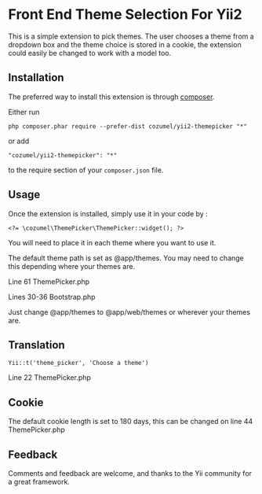 Front End Theme Selection For Yii2
==================================
This is a simple extension to pick themes. The user chooses a theme from a dropdown box and the theme choice is stored in a cookie, the extension could easily be changed to work with a model too.

Installation
------------

The preferred way to install this extension is through [composer](http://getcomposer.org/download/).

Either run

```
php composer.phar require --prefer-dist cozumel/yii2-themepicker "*"
```

or add

```
"cozumel/yii2-themepicker": "*"
```

to the require section of your `composer.json` file.


Usage
-----

Once the extension is installed, simply use it in your code by  :

```
<?= \cozumel\ThemePicker\ThemePicker::widget(); ?>
```

You will need to place it in each theme where you want to use it.

The default theme path is set as @app/themes. You may need to change this depending where your themes are.

Line 61 ThemePicker.php
 
Lines 30-36 Bootstrap.php

Just change @app/themes to @app/web/themes or wherever your themes are.

Translation
-----

```
Yii::t('theme_picker', 'Choose a theme')
```
Line 22 ThemePicker.php

Cookie
-----

The default cookie length is set to 180 days, this can be changed on line 44 ThemePicker.php

Feedback
-----

Comments and feedback are welcome, and thanks to the Yii community for a great framework.